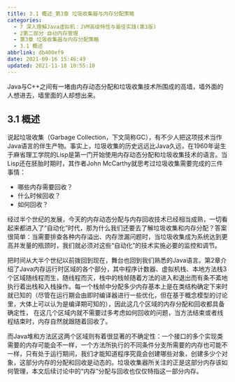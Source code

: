 ```yaml
---
title: 3.1 概述_第3章 垃圾收集器与内存分配策略
categories: 
  - 7 深入理解Java虛拟机：JVM高级特性与最佳实践(第3版)
  - 2第二部分 自动内存管理
  - 第3章 垃圾收集器与内存分配策略
  - 3.1 概述
abbrlink: db400ef9
date: 2021-09-16 15:46:49
updated: 2021-11-18 10:55:10
---
```

Java与C++之间有一堵由内存动态分配和垃圾收集技术所围成的高墙，墙外面的人想进去，墙里面的人却想出来。
## 3.1 概述
说起垃圾收集（Garbage Collection，下文简称GC），有不少人把这项技术当作Java语言的伴生产物。事实上，垃圾收集的历史远远比Java久远，在1960年诞生于麻省理工学院的Lisp是第一门开始使用内存动态分配和垃圾收集技术的语言。当Lisp还在胚胎时期时，其作者John McCarthy就思考过垃圾收集需要完成的三件事情：

- 哪些内存需要回收？
- 什么时候回收？
- 如何回收？

经过半个世纪的发展，今天的内存动态分配与内存回收技术已经相当成熟，一切看起来都进入了“自动化”时代，那为什么我们还要去了解垃圾收集和内存分配？答案很简单：当需要排查各种内存溢出、内存泄漏问题时，当垃圾收集成为系统达到更高并发量的瓶颈时，我们就必须对这些“自动化”的技术实施必要的监控和调节。

把时间从大半个世纪以前拨回到现在，舞台也回到我们熟悉的Java语言。第2章介绍了Java内存运行时区域的各个部分，其中程序计数器、虚拟机栈、本地方法栈3个区域随线程而生，随线程而灭，栈中的栈帧随着方法的进入和退出而有条不紊地执行着出栈和入栈操作。每一个栈帧中分配多少内存基本上是在类结构确定下来时就已知的（尽管在运行期会由即时编译器进行一些优化，但在基于概念模型的讨论里，大体上可以认为是编译期可知的），因此这几个区域的内存分配和回收都具备确定性， 在这几个区域内就不需要过多考虑如何回收的问题，当方法结束或者线程结束时，内存自然就跟随着回收了。

而Java堆和方法区这两个区域则有着很显著的不确定性：一个接口的多个实现类需要的内存可能会不一样，一个方法所执行的不同条件分支所需要的内存也可能不一样，只有处于运行期间，我们才能知道程序究竟会创建哪些对象，创建多少个对象，这部分内存的分配和回收是动态的。垃圾收集器所关注的正是这部分内存该如何管理，本文后续讨论中的“内存”分配与回收也仅仅特指这一部分内存。

